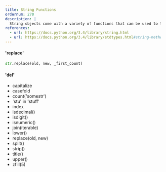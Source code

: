 ```yaml
---
title: String Functions
ordernum: 270
description: |
  String objects come with a variety of functions that can be used to transform strings tk.
references:
  - url: https://docs.python.org/3.4/library/string.html
  - url: https://docs.python.org/3.4/library/stdtypes.html#string-methods
---
```



#### 'replace'

~~~py
str.replace(old, new, _first_count)
~~~


#### 'del'



- capitalize
- casefold
- count('somestr')
- 'stu' in 'stuff'
- index
- isdecimal()
- isdigit()
- isnumeric()
- join(iterable)
- lower()
- replace(old, new)
- split()
- strip()
- title()
- upper()
- zfill(5)


